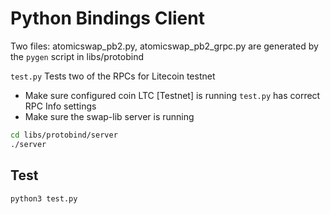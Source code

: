 Python Bindings Client
======================

Two files: atomicswap_pb2.py, atomicswap_pb2_grpc.py are generated by the `pygen`
script in libs/protobind

`test.py` Tests two of the RPCs for Litecoin testnet

- Make sure configured coin LTC [Testnet] is running `test.py` has correct RPC Info settings
- Make sure the swap-lib server is running

```bash
cd libs/protobind/server
./server
```

Test
----

```bash
python3 test.py
```